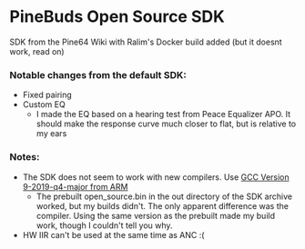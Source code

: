 # PineBuds Open Source SDK
SDK from the Pine64 Wiki with Ralim's Docker build added (but it doesnt work, read on)

### Notable changes from the default SDK:
- Fixed pairing
- Custom EQ
  - I made the EQ based on a hearing test from Peace Equalizer APO. It should make the response curve much closer to flat, but is relative to my ears

### Notes:
- The SDK does not seem to work with new compilers. Use [GCC Version 9-2019-q4-major from ARM](https://developer.arm.com/tools-and-software/open-source-software/developer-tools/gnu-toolchain/gnu-rm/downloads/9-2019-q4-major)
  - The prebuilt open_source.bin in the out directory of the SDK archive worked, but my builds didn't. The only apparent difference was the compiler. Using the same version as the prebuilt made my build work, though I couldn't tell you why.
- HW IIR can't be used at the same time as ANC :(

